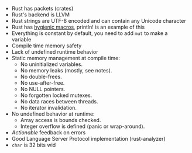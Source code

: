 - Rust has packets (crates)
- Rust's backend is LLVM
- Rust strings are UTF-8 encoded and can contain any Unicode character
- Rust has [hygienic macros](https://en.wikipedia.org/wiki/Hygienic_macro), println! is an example of this 
- Everything is constant by default, you need to add `mut` to make a variable
- Compile time memory safety
- Lack of undefined runtime behavior
- Static memory management at compile time:
    - No uninitialized variables.
    - No memory leaks (mostly, see notes).
    - No double-frees.
    - No use-after-free.
    - No NULL pointers.
    - No forgotten locked mutexes.
    - No data races between threads.
    - No iterator invalidation.
- No undefined behavior at runtime:
    - Array access is bounds checked.
    - Integer overflow is defined (panic or wrap-around).
- _Actionable_ feedback on errors
- Good Language Server Protocol implementation (rust-analyzer)
- `char` is 32 bits wid